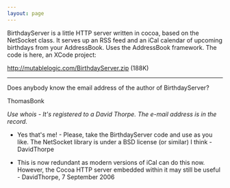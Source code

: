 ```yaml
---
layout: page
---
```


BirthdayServer is a little HTTP server written in cocoa, based on the NetSocket class. It serves up an RSS feed and an iCal calendar of upcoming birthdays from your AddressBook. Uses the AddressBook framework. The code is here, an XCode project:

http://mutablelogic.com/BirthdayServer.zip (188K)

----

Does anybody know the email address of the author of BirthdayServer?

ThomasBonk

*Use     whois - It's registered to a David Thorpe. The e-mail address is in the record.*

- Yes that's me! - Please, take the BirthdayServer code and use as you like. The NetSocket library is under a BSD license (or similar) I think - DavidThorpe

- This is now redundant as modern versions of iCal can do this now. However, the Cocoa HTTP server embedded within it may still be useful - DavidThorpe, 7 September 2006
